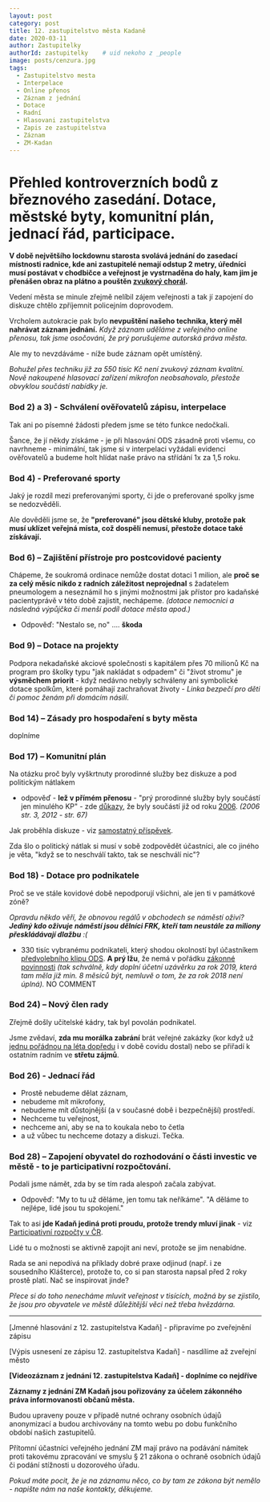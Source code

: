 ```yaml
---
layout: post
category: post
title: 12. zastupitelstvo města Kadaně
date: 2020-03-11
author: Zastupitelky
authorId: zastupitelky    # uid nekoho z _people
image: posts/cenzura.jpg
tags:
  - Zastupitelstvo mesta
  - Interpelace
  - Online přenos
  - Záznam z jednání
  - Dotace
  - Radní
  - Hlasovani zastupitelstva
  - Zapis ze zastupitelstva
  - Záznam 
  - ZM-Kadan
---
```



# Přehled kontroverzních bodů z březnového zasedání. Dotace, městské byty, komunitní plán, jednací řád, participace.

**V době největšího lockdownu starosta svolává jednání do zasedací místnosti radnice, kde ani zastupitelé nemají odstup 2 metry, úředníci musí postávat v chodbičce a veřejnost je vystrnaděna do haly, kam jim je přenášen obraz na plátno a pouštěn [zvukový chorál](https://drive.google.com/file/d/1Euv5X0l4EsXrOnoCoXfMmYGRZx7tY8U8/view?usp=sharing).**

Vedení města se minule zřejmě nelíbil zájem veřejnosti a tak jí zapojení do diskuze chtělo zpříjemnit policejním doprovodem.

Vrcholem autokracie pak bylo **nevpuštění našeho technika, který měl nahrávat záznam jednání.** 
*Když záznam uděláme z veřejného online přenosu, tak jsme osočováni, že prý porušujeme autorská práva města.* 

Ale my to nevzdáváme - níže bude záznam opět umístěný. 

*Bohužel přes techniku již za 550 tisíc Kč není zvukový záznam kvalitní. Nově nakoupené hlasovací zařízení mikrofon neobsahovalo, přestože obvyklou součástí nabídky je.* 

### Bod 2) a 3) - Schválení ověřovatelů zápisu, interpelace 
Tak ani po písemné žádosti předem jsme se této funkce nedočkali. 

Šance, že jí někdy získáme - je při hlasování ODS zásadně proti všemu, co navrhneme - minimální, tak jsme si v interpelaci vyžádali evidenci ověřovatelů a budeme holt hlídat naše právo na střídání 1x za 1,5 roku.

### Bod 4) - Preferované sporty
Jaký je rozdíl mezi preferovanými sporty, či jde o preferované spolky jsme se nedozvěděli.

Ale dověděli jsme se, že **"preferované" jsou dětské kluby, protože pak musí uklízet veřejná místa, což dospělí nemusí, přestože dotace také získávají.**

### Bod 6) – Zajištění přístroje pro postcovidové pacienty
Chápeme, že soukromá ordinace nemůže dostat dotaci 1 milion, ale **proč se za celý měsíc nikdo z radních záležitost neprojednal** 
s žadatelem pneumologem a neseznámil ho s jinými možnostmi jak přístor pro kadaňské pacientyprávě v této době zajistit, nechápeme.
*(dotace nemocnici a následná výpůjčka či menší podíl dotace města apod.)*

* Odpověď: "Nestalo se, no" .... **škoda**

### Bod 9) – Dotace na projekty
Podpora nekadaňské akciové společnosti s kapitálem přes 70 milionů Kč na program pro školky typu "jak nakládat s odpadem" či "život stromu" je **výsměchem priorit** - když nedávno nebyly schváleny ani symbolické dotace spolkům, které pomáhají zachraňovat životy - *Linka bezpečí pro děti či pomoc ženám při domácím násilí*.

### Bod 14) –  Zásady pro hospodaření s byty města
doplníme

### Bod 17) – Komunitní plán 
Na otázku proč byly vyškrtnuty prorodinné služby bez diskuze a pod politickým nátlakem
* odpověď - **lež v přímém přenosu** - "prý prorodinné služby byly součástí jen minulého KP" - zde [důkazy](https://drive.google.com/file/d/1m6r6d2edQHE5vNTXr8eXevUoVSBXO4q2/view?usp=sharing), že byly součástí již od roku [2006](https://drive.google.com/file/d/1d3SeutqMTueEnMWCbulHcrJIzgupn2-B/view?usp=sharing). *(2006 str. 3, 2012 - str. 67)*

Jak proběhla diskuze - viz [samostatný příspěvek](https://kadan.pirati.cz/aktuality/kp.html).

Zda šlo o politický nátlak si musí v sobě zodpovědět účastníci, ale co jiného je věta, "když se to neschválí takto, tak se neschválí nic"?

### Bod 18) - Dotace pro podnikatele
Proč se ve stále kovidové době nepodporují všichni, ale jen ti v památkové zóně?
  
*Opravdu někdo věří, že obnovou regálů v obchodech se náměstí oživí?**Jediný kdo oživuje náměstí jsou dělníci FRK, kteří tam neustále za miliony přeskládávají dlažbu** :(*
  
* 330 tisíc vybranému podnikateli, který shodou okolností byl účastníkem [předvolebního klipu ODS](https://drive.google.com/file/d/1qUDDWFeM2yOn3TbO1wFR2eQozcQVjOmp/view?usp=sharing). 
**A prý lžu**, že nemá v pořádku [zákonné povinnosti](https://or.justice.cz/ias/ui/vypis-sl-firma?subjektId=980897)
*(tak schválně, kdy doplní účetní uzávěrku za rok 2019, která tam měla již min. 8 měsíců být, nemluvě o tom, že za rok 2018 není úplná).*
NO COMMENT

### Bod 24)  – Nový člen rady
Zřejmě došly učitelské kádry, tak byl povolán podnikatel. 

Jsme zvědaví, **zda mu morálka zabrání** brát veřejné zakázky 
(kor když už [jednu pořádnou na léta dopředu](https://www.hlidacstatu.cz/verejnezakazky/zakazka/1D95E64332461ECCA526841E0030F43D?qs=icododavatel%3A25494228) i v době covidu dostal) nebo se přiřadí k ostatním radním ve **střetu zájmů**. 

### Bod 26) - Jednací řád 
* Prostě nebudeme dělat záznam, 
* nebudeme mít mikrofony, 
* nebudeme mít důstojnější (a v současné době i bezpečnější) prostředí.
* Nechceme tu veřejnost, 
* nechceme ani, aby se na to koukala nebo to četla 
* a už vůbec tu nechceme dotazy a diskuzi. Tečka.

### Bod 28) – Zapojení obyvatel do rozhodování o části investic ve městě - to je participativní rozpočtování.
Podali jsme námět, zda by se tím rada alespoň začala zabývat.

* Odpověď: "My to tu už děláme, jen tomu tak neříkáme".
"A děláme to nejlépe, lidé jsou tu spokojení."

Tak to asi **jde Kadaň jediná proti proudu, protože trendy mluví jinak** - viz [Participativní rozpočty v ČR](https://www.participativni-rozpocet.cz/participativni-rozpocty-cr/).

Lidé tu o možnosti se aktivně zapojit ani neví, protože se jim nenabídne. 

Rada se ani nepodívá na příklady dobré praxe odjinud (např. i ze sousedního Klášterce), protože to, co si pan starosta napsal před 2 roky prostě platí. Nač se inspirovat jinde?

*Přece si do toho nenecháme mluvit veřejnost v tisících, možná by se zjistilo, že jsou pro obyvatele ve městě důležitější věci než třeba hvězdárna.* 


----------------------------------


[Jmenné hlasování z 12. zastupitelstva Kadaň] - připravíme po zveřejnění zápisu

[Výpis usnesení ze zápisu 12. zastupitelstva Kadaň] - nasdílíme až zveřejní město

**[Videozáznam z jednání 12. zastupitelstva Kadaň] - doplníme co nejdříve** 


**Záznamy z jednání ZM Kadaň jsou pořizovány za účelem zákonného práva informovanosti občanů města.** 

Budou upraveny pouze v případě nutné ochrany osobních údajů anonymizací a budou archivovány na tomto webu po dobu funkčního období našich zastupitelů. 

Přítomní účastníci veřejného jednání ZM mají právo na podávání námitek proti takovému zpracování ve smyslu § 21 zákona o ochraně osobních údajů či podání stížnosti u dozorového úřadu.

*Pokud máte pocit, že je na záznamu něco, co by tam ze zákona být nemělo - napište nám na naše kontakty, děkujeme.*
